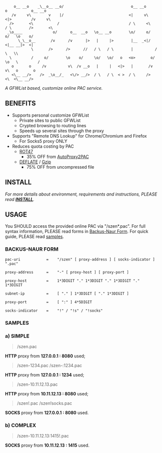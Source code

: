 	    o__ __o    _\__o__ __o/                               o__ __o        o           o__ __o
	   /v     v\        v    |/                              <|     v\      <|>         /v     v\
	  />       <\           /                                / \     <\     / \        />       <\
	 _\o____              o/      o__  __o   \o__ __o        \o/     o/   o/   \o    o/
	      \_\__o__       /v      /v      |>   |     |>        |__  _<|/  <|__ __|>  <|
	            \       />      />      //   / \   / \        |          /       \   \\
	  \         /     o/        \o    o/     \o/   \o/   o   <o>       o/         \o   \         /
	   o       o     /v          v\  /v __o   |     |   <|>   |       /v           v\   o       o
	   <\__ __/>    />  _\o__/_   <\/> __/>  / \   / \  < >  / \     />             <\  <\__ __/>

*A GFWList based, customize online PAC service.*

## BENEFITS

* Supports personal customize GFWList
	* Private sites to public GFWList
	* Crypted browsing to routing lines
	* Speeds up several sites through the proxy
* Supports "Remote DNS Lookup" for Chrome/Chromium and Firefox
	* For Socks5 proxy ONLY
* Reduces quota costing by PAC
	* [ROT47][ROT13]
		* 35% OFF from [AutoProxy2PAC][autoproxy2pac]
	* [DEFLATE][] / [Gzip][]
		* 75% OFF from uncompressed file

## INSTALL

*For more details about environment, requirements and instructions, PLEASE read
**[INSTALL][]**.*

## USAGE

You SHOULD access the provided online PAC via "/szen\*.pac". For full syntax
information, PLEASE read forms in [Backus-Naur Form](#EBNF). For quick guide,
PLEASE read [samples](#Samples).

<a name="EBNF"></a>
### BACKUS-NAUR FORM

```
pac-uri	           =    "/szen" [ proxy-address ] [ socks-indicator ] ".pac"

proxy-address      =    "-" [ proxy-host ] [ proxy-port ]

proxy-host         =    1*3DIGIT "." 1*3DIGIT "." 1*3DIGIT "." 1*3DIGIT

subnet-ip          =    [ "." ] 1*3DIGIT [ "." 1*3DIGIT ]

proxy-port         =    [ ":" ] 4*5DIGIT

socks-indicator    =    "!" / "!s" / "!socks"
```

<a name="Samples"></a>
### SAMPLES

### a) SIMPLE

> /szen.pac

**HTTP** proxy from **127.0.0.1 : 8080** used;

> /szen-1234.pac
> /szen-:1234.pac

**HTTP** proxy from **127.0.0.1 : 1234** used;

> /szen-10.11.12.13.pac

**HTTP** proxy from **10.11.12.13 : 8080** used;

> /szen!.pac
> /szen!socks.pac

**SOCKS** proxy from **127.0.0.1 : 8080** used.

### b) COMPLEX

> /szen-10.11.12.13:1415!.pac

**SOCKS** proxy from **10.11.12.13 : 1415** used.

[ROT13]: http://en.wikipedia.org/wiki/ROT13
[autoproxy2pac]: https://autoproxy2pac.appspot.com/
[DEFLATE]: http://en.wikipedia.org/wiki/DEFLATE
[Gzip]: http://en.wikipedia.org/wiki/Gzip
[INSTALL]: https://github.com/snakevil/szen.pac/blob/master/INSTALL.en.md

<!-- vim: se ft=markdown fenc=utf-8 ff=unix tw=80 noet nonu: -->
